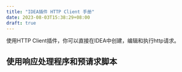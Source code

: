 ```yaml
---
title: "IDEA插件 HTTP Client 手册"
date: 2023-08-03T15:38:29+08:00
draft: true
---
```


使用HTTP Client插件，你可以直接在IDEA中创建，编辑和执行http请求。

## 使用响应处理程序和预请求脚本
